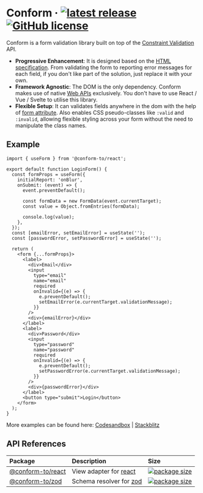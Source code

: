 # Conform &middot; [![latest release](https://img.shields.io/github/v/release/edmundhung/conform?include_prereleases)](https://github.com/edmundhung/conform/releases) [![GitHub license](https://img.shields.io/github/license/edmundhung/conform)](https://github.com/edmundhung/conform/blob/main/LICENSE)

Conform is a form validation library built on top of the [Constraint Validation](https://caniuse.com/constraint-validation) API.

- **Progressive Enhancement**: It is designed based on the [HTML specification](https://html.spec.whatwg.org/dev/form-control-infrastructure.html#the-constraint-validation-api). From validating the form to reporting error messages for each field, if you don't like part of the solution, just replace it with your own.
- **Framework Agnostic**: The DOM is the only dependency. Conform makes use of native [Web APIs](https://developer.mozilla.org/en-US/docs/Web/API) exclusively. You don't have to use React / Vue / Svelte to utilise this library.
- **Flexible Setup**: It can validates fields anywhere in the dom with the help of [form attribute](https://developer.mozilla.org/en-US/docs/Web/HTML/Element/input#form). Also enables CSS pseudo-classes like `:valid` and `:invalid`, allowing flexible styling across your form without the need to manipulate the class names.

## Example

```tsx
import { useForm } from '@conform-to/react';

export default function LoginForm() {
  const formProps = useForm({
    initialReport: 'onBlur',
    onSubmit: (event) => {
      event.preventDefault();

      const formData = new FormData(event.currentTarget);
      const value = Object.fromEntries(formData);

      console.log(value);
    },
  });
  const [emailError, setEmailError] = useState('');
  const [passwordError, setPasswordError] = useState('');

  return (
    <form {...formProps}>
      <label>
        <div>Email</div>
        <input
          type="email"
          name="email"
          required
          onInvalid={(e) => {
            e.preventDefault();
            setEmailError(e.currentTarget.validationMessage);
          }}
        />
        <div>{emailError}</div>
      </label>
      <label>
        <div>Password</div>
        <input
          type="password"
          name="password"
          required
          onInvalid={(e) => {
            e.preventDefault();
            setPasswordError(e.currentTarget.validationMessage);
          }}
        />
        <div>{passwordError}</div>
      </label>
      <button type="submit">Login</button>
    </form>
  );
}
```

More examples can be found here: [Codesandbox](https://codesandbox.io/s/github/edmundhung/conform/tree/v0.2.0/examples/remix?file=/app/routes/search.tsx) | [Stackblitz](https://stackblitz.com/github/edmundhung/conform/tree/v0.2.0/examples/remix?file=app%2Froutes%2Fsearch.tsx)

## API References

| Package                                     | Description                                                  | Size                                                                                                                                |
| :------------------------------------------ | :----------------------------------------------------------- | :---------------------------------------------------------------------------------------------------------------------------------- |
| [@conform-to/react](packages/conform-react) | View adapter for [react](https://github.com/facebook/react)  | [![package size](https://img.shields.io/bundlephobia/minzip/@conform-to/react)](https://bundlephobia.com/package/@conform-to/react) |
| [@conform-to/zod](packages/conform-zod)     | Schema resolver for [zod](https://github.com/colinhacks/zod) | [![package size](https://img.shields.io/bundlephobia/minzip/@conform-to/zod)](https://bundlephobia.com/package/@conform-to/zod)     |

